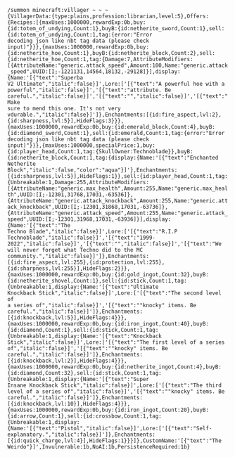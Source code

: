 <code>/summon minecraft:villager ~ ~ ~ {VillagerData:{type:plains,profession:librarian,level:5},Offers:{Recipes:[{maxUses:1000000,rewardExp:0b,buy:{id:totem_of_undying,Count:1},buyB:{id:netherite_sword,Count:1},sell:{id:totem_of_undying,Count:1,tag:{error:"Error decoding json like nbt tag data (please check input)"}}},{maxUses:1000000,rewardExp:0b,buy:{id:netherite_hoe,Count:1},buyB:{id:netherite_block,Count:2},sell:{id:netherite_hoe,Count:1,tag:{Damage:7,AttributeModifiers:[{AttributeName:"generic.attack_speed",Amount:100,Name:"generic.attack_speed",UUID:[I;-1221131,14564,18132,-29128]}],display:{Name:'[{"text":"Superba V2 Ultimate","italic":false}]',Lore:['[{"text":"A powerful hoe with a powerful","italic":false}]','[{"text":"attribute. Be careful.","italic":false}]','[{"text":"","italic":false}]','[{"text":"Make sure to mend this one. It\'s not very vdurable.","italic":false}]']},Enchantments:[{id:fire_aspect,lvl:2},{id:sharpness,lvl:5}],HideFlags:3}}},{maxUses:1000000,rewardExp:0b,buy:{id:emerald_block,Count:4},buyB:{id:diamond_sword,Count:1},sell:{id:emerald,Count:1,tag:{error:"Error decoding json like nbt tag data (please check input)"}}},{maxUses:1000000,specialPrice:1,buy:{id:player_head,Count:1,tag:{SkullOwner:Technoblade}},buyB:{id:netherite_block,Count:1,tag:{display:{Name:'[{"text":"Enchanted Netherite Block","italic":false,"color":"aqua"}]'},Enchantments:[{id:sharpness,lvl:5}],HideFlags:1}},sell:{id:player_head,Count:1,tag:{Unbreakable:1,Damage:255,AttributeModifiers:[{AttributeName:"generic.max_health",Amount:255,Name:"generic.max_health",UUID:[I;-12301,31768,17031,-63536]},{AttributeName:"generic.attack_knockback",Amount:255,Name:"generic.attack_knockback",UUID:[I;-12301,31868,17031,-63736]},{AttributeName:"generic.attack_speed",Amount:255,Name:"generic.attack_speed",UUID:[I;-12301,31968,17031,-63936]}],display:{Name:'[{"text":"The Techno Blade","italic":false}]',Lore:['[{"text":"R.I.P Technoblade","italic":false}]','[{"text":"1999-2022","italic":false}]','[{"text":"","italic":false}]','[{"text":"We will never forget what Techno did to the MC community.","italic":false}]']},Enchantments:[{id:fire_aspect,lvl:255},{id:protection,lvl:255},{id:sharpness,lvl:255}],HideFlags:2}}},{maxUses:1000000,rewardExp:0b,buy:{id:gold_ingot,Count:32},buyB:{id:netherite_shovel,Count:1},sell:{id:stick,Count:1,tag:{Unbreakable:1,display:{Name:'[{"text":"Ultimate Knockback Stick","italic":false}]',Lore:['[{"text":"The second level of a series of","italic":false}]','[{"text":""knocky" items. Be careful.","italic":false}]']},Enchantments:[{id:knockback,lvl:5}],HideFlags:4}}},{maxUses:1000000,rewardExp:0b,buy:{id:iron_ingot,Count:40},buyB:{id:diamond,Count:1},sell:{id:stick,Count:1,tag:{Unbreakable:1,display:{Name:'[{"text":"Knockback Stick","italic":false}]',Lore:['[{"text":"The first level of a series of","italic":false}]','[{"text":""knocky" items. Be careful.","italic":false}]']},Enchantments:[{id:knockback,lvl:2}],HideFlags:4}}},{maxUses:1000000,rewardExp:0b,buy:{id:netherite_ingot,Count:4},buyB:{id:diamond,Count:32},sell:{id:stick,Count:1,tag:{Unbreakable:1,display:{Name:'[{"text":"Super Insane Knockback Stick","italic":false}]',Lore:['[{"text":"The third level of a series of","italic":false}]','[{"text":""knocky" items. Be careful.","italic":false}]']},Enchantments:[{id:knockback,lvl:10}],HideFlags:4}}},{maxUses:1000000,rewardExp:0b,buy:{id:iron_ingot,Count:20},buyB:{id:arrow,Count:1},sell:{id:crossbow,Count:1,tag:{Unbreakable:1,display:{Name:'[{"text":"Pistol","italic":false}]',Lore:['[{"text":"Self-explanatory.","italic":false}]']},Enchantments:[{id:quick_charge,lvl:4}],HideFlags:1}}}]},CustomName:'[{"text":"The Weirdo"}]',Invulnerable:1b,NoAI:1b,PersistenceRequired:1b}</code>
